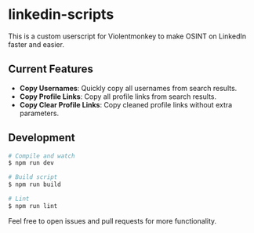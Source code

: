 # linkedin-scripts

This is a custom userscript for Violentmonkey to make OSINT on LinkedIn faster and easier.

[](.readme/demo.png)

## Current Features

- **Copy Usernames**: Quickly copy all usernames from search results.
- **Copy Profile Links**: Copy all profile links from search results.
- **Copy Clear Profile Links**: Copy cleaned profile links without extra parameters.

## Development

```sh
# Compile and watch
$ npm run dev

# Build script
$ npm run build

# Lint
$ npm run lint
```

Feel free to open issues and pull requests for more functionality.
